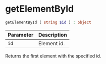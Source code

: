# getElementById

```php
getElementById ( string $id ) : object
```

| Parameter | Description
| --------- | -----------
| `id`      | Element id.

Returns the first element with the specified id.